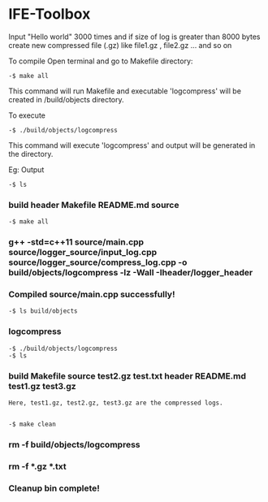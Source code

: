 # IFE-Toolbox
Input "Hello world" 3000 times and if size of log is greater than 8000 bytes create new compressed file (.gz) like file1.gz , file2.gz ... and so on

To compile 
Open terminal and go to Makefile directory:

	-$ make all

This command will run Makefile and executable 'logcompress' will be created in /build/objects directory. 

To execute


	-$ ./build/objects/logcompress

This command will execute 'logcompress' and output will be generated in the directory.

Eg: Output


	-$ ls 
###	build  header  Makefile  README.md  source
	

	-$ make all
###	g++ -std=c++11 source/main.cpp source/logger_source/input_log.cpp source/logger_source/compress_log.cpp  -o build/objects/logcompress -lz -Wall -Iheader/logger_header
###	Compiled source/main.cpp successfully!


	-$ ls build/objects
###	logcompress


	-$ ./build/objects/logcompress
	-$ ls 
###	build   Makefile   source    test2.gz  test.txt  header  README.md  test1.gz  test3.gz
	Here, test1.gz, test2.gz, test3.gz are the compressed logs.
	

	-$ make clean
###	rm -f build/objects/logcompress
###	rm -f *.gz *.txt
###	Cleanup bin complete!





